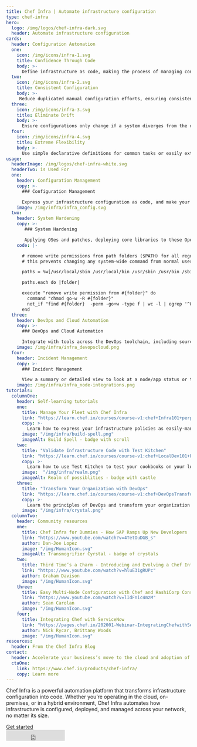 ```yaml
---
title: Chef Infra | Automate infrastructure configuration
type: chef-infra
hero: 
  logo: /img/logos/chef-infra-dark.svg
  header: Automate infrastructure configuration
cards:
  header: Configuration Automation 
  one:
    icon: /img/icons/infra-1.svg
    title: Confidence Through Code
    body: >-
      Define infrastructure as code, making the process of managing configurations automated and testable.  
  two:
    icon: /img/icons/infra-2.svg
    title: Consistent Configuration
    body: >-
     Reduce duplicated manual configuration efforts, ensuring consistent configurations across the development lifecycle.
  three:
    icon: /img/icons/infra-3.svg
    title: Eliminate Drift
    body: >-
      Ensure configurations only change if a system diverges from the desired defined state and automatically correct configuration drift, if needed.
  four:
    icon: /img/icons/infra-4.svg
    title: Extreme Flexibility
    body: >-
      Use simple declarative definitions for common tasks or easily extend to support the most unique environmental requirements.
usage:
  headerImage: /img/logos/chef-infra-white.svg
  headerTwo: is Used For
  one: 
    header: Configuration Management 
    copy: >-
      ### Configuration Management 

      Express your infrastructure configuration as code, and make your systems testable, portable, and auditable. Give your teams the freedom to focus on building new innovations, rather than on solving problems that have already been solved in the past. Automate your systems' adherence to declared desired state and focus on solving the most important problems that your teams face.  
    image: /img/infra/infra_config.svg
  two:
    header: System Hardening
    copy: >-
       ### System Hardening

       Applying OSes and patches, deploying core libraries to these Operating Systems, deploying apps into these images, and finally scanning everything for known vulnerabilities. Keep these patches, libraries and apps automatically updated. Leverage a rich set of APIs as well as the CLI to integrate with other tools.  
    code: |-

      # remove write permissions from path folders ($PATH) for all regular users  
      # this prevents changing any system-wide command from normal users  

      paths = %w[/usr/local/sbin /usr/local/bin /usr/sbin /usr/bin /sbin /bin] + node['os-hardening']['env']['extra_user_paths']  

      paths.each do |folder|  

      execute "remove write permission from #{folder}" do  
        command "chmod go-w -R #{folder}"
        not_if "find #{folder}  -perm -go+w -type f | wc -l | egrep '^0$'"
      end
  three:
    header: DevOps and Cloud Automation
    copy: >-
      ### DevOps and Cloud Automation

      Integrate with tools across the DevOps toolchain, including source code and artifact repositories (GitHub, GitLab, Atlassian BitBucket), CI/CD tools (Cloudbees/Jenkins, CircleCI, Azure DevOps), provisioning (HashiCorp Terraform, Packer, Vagrant, Vault). Work with any cloud resource manager, including Azure Resource Manager and AWS CloudFormation. Multi-cloud automation enabled via integrations with provisioning tools like Terraform. 
    image: /img/infra/infra_devopscloud.png
  four:
    header: Incident Management 
    copy: >-
      ### Incident Management

      View a summary or detailed view to look at a node/app status or troubleshoot errors. Filter down to classes of nodes or classes of errors to isolate data. Display notifications on a per-node, per-failure basis, or configured for alerts to chat, to webhook endpoints, or to ServiceNow. 
    image: /img/infra/infra_node-integrations.png
tutorials:
  columnOne: 
    header: Self-learning tutorials
    one: 
      title: Manage Your Fleet with Chef Infra
      link: "https://learn.chef.io/courses/course-v1:chef+Infra101+perpetual/about"
      copy: >-
        Learn how to express your infrastructure policies as easily-managed, traceable code.
      image: "/img/infra/build-spell.png"
      imageAlt: Build Spell - badge with scroll
    two: 
      title: "Validate Infrastructure Code with Test Kitchen"
      link: "https://learn.chef.io/courses/course-v1:chef+LocalDev101+Perpetual/about"
      copy: >-
        Learn how to use Test Kitchen to test your cookbooks on your local machine before you deploy your cookbooks to your infrastructure. 
      image:  "/img/infra/realm.png"
      imageAlt: Realm of possiblities - badge with castle
    three: 
      title: "Transform Your Organization with DevOps"
      link: "https://learn.chef.io/courses/course-v1:chef+DevOpsTransformation+Perpetual/about"
      copy: >-
        Learn the principles of DevOps and transform your organization into a coded enterprise.
      image: "/img/infra/crystal.png"
  columnTwo:
    header: Community resources
    one: 
      title: Chef Infra for Dummies - How SAP Ramps Up New Developers
      link: "https://www.youtube.com/watch?v=4TetOuDGB_s"
      author: Dan-Joe Lopez
      image: "/img/HumanIcon.svg"
      imageAlt: Transmogrifier Cyrstal - badge of crystals
    two: 
      title: Third Time’s a Charm - Introducing and Evolving a Chef Infra Implementation
      link: "https://www.youtube.com/watch?v=hluE31gRUPc"
      author: Graham Davison
      image: "/img/HumanIcon.svg"
    three:
      title: Easy Multi-Node Configuration with Chef and HashiCorp Consul
      link: "https://www.youtube.com/watch?v=lIdFnic4mzM"
      author: Sean Carolan
      image: "/img/HumanIcon.svg"
    four: 
      title: Integrating Chef with ServiceNow
      link: "https://pages.chef.io/202001-Webinar-IntegratingChefwithServiceNow_01Register.html"
      author: Nick Rycar, Brittany Woods
      image: "/img/HumanIcon.svg"
resources:
  header: From the Chef Infra Blog
contact:
  header: Accelerate your business’s move to the cloud and adoption of container technology.
  ctaOne: 
    link: https://www.chef.io/products/chef-infra/
    copy: Learn more
---
```

<p>Chef Infra is a powerful automation platform that transforms infrastructure configuration into code. Whether you’re operating in the cloud, on-premises, or in a hybrid environment, Chef Infra automates how infrastructure is configured, deployed, and managed across your network, no matter its size.</p>

<div class="center-xs">
<a class="btn btn-primary" href="https://docs.chef.io/chef_overview/" target="_blank" rel="noopener noreferrer">Get started</a>
</div>
<div class="center-xs">
<iframe title="Github" id="github-star" class="center-xs" src="https://ghbtns.com/github-btn.html?user=chef&repo=chef&type=star&count=true&size=large" frameborder="0" scrolling="0" width="160px" height="30px"></iframe>
</div>
